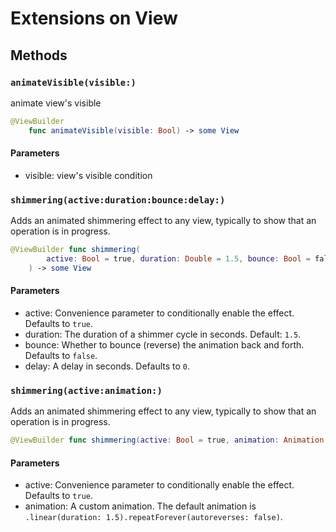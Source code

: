 # Extensions on View

## Methods

### `animateVisible(visible:)`

animate view's visible

``` swift
@ViewBuilder
    func animateVisible(visible: Bool) -> some View 
```

#### Parameters

  - visible: view's visible condition

### `shimmering(active:duration:bounce:delay:)`

Adds an animated shimmering effect to any view, typically to show that
an operation is in progress.

``` swift
@ViewBuilder func shimmering(
        active: Bool = true, duration: Double = 1.5, bounce: Bool = false, delay: Double = 0
    ) -> some View 
```

#### Parameters

  - active: Convenience parameter to conditionally enable the effect. Defaults to `true`.
  - duration: The duration of a shimmer cycle in seconds. Default: `1.5`.
  - bounce: Whether to bounce (reverse) the animation back and forth. Defaults to `false`.
  - delay: A delay in seconds. Defaults to `0`.

### `shimmering(active:animation:)`

Adds an animated shimmering effect to any view, typically to show that
an operation is in progress.

``` swift
@ViewBuilder func shimmering(active: Bool = true, animation: Animation = ShimmerModifier.defaultAnimation) -> some View 
```

#### Parameters

  - active: Convenience parameter to conditionally enable the effect. Defaults to `true`.
  - animation: A custom animation. The default animation is `.linear(duration: 1.5).repeatForever(autoreverses: false)`.
